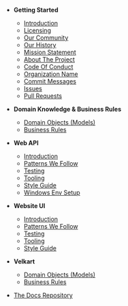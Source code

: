 * **Getting Started**
    * [Introduction](home/README.md)
    * [Licensing](home/LICENSING.md)
    * [Our Community](home/COMMUNITY.md)
    * [Our History](home/HISTORY.md)
    * [Mission Statement](home/MISSION.md)
    * [About The Project](home/ABOUT.md)
    * [Code Of Conduct](home/COC.md)
    * [Organization Name](home/ORG-NAME.md) 
    * [Commit Messages](home/COMMIT-MESSAGES.md)
    * [Issues](home/ISSUES.md)
    * [Pull Requests](home/PULL-REQ.md)

* **Domain Knowledge & Business Rules**
    * [Domain Objects (Models)](domain-knowledge/DOMAIN-OBJECTS.md)
    * [Business Rules](domain-knowledge/BUSINESS-RULES.md)

* **Web API**
    * [Introduction](web-api/README.md)
    * [Patterns We Follow](web-api/PATTERNS.md)
    * [Testing](web-api/TESTS.md)
    * [Tooling](web-api/TOOLS.md)
    * [Style Guide](web-api/STYLE-GUIDE.md)
    * [Windows Env Setup](web-api/WINDOWS.md)

* **Website UI**
    * [Introduction](website-ui/README.md)
    * [Patterns We Follow](website-ui/PATTERNS.md)
    * [Testing](website-ui/TESTS.md)
    * [Tooling](website-ui/TOOLS.md)
    * [Style Guide](website-ui/STYLE-GUIDE.md)

* **Velkart**
  * [Domain Objects (Models)](velkart/domain-knowledge/DOMAIN-OBJECTS.md)
  * [Business Rules](velkart/domain-knowledge/BUSINESS-RULES.md)

* [The Docs Repository](DOCSREPO.md)
